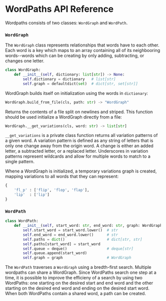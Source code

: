 # WordPaths API Reference #


Wordpaths consists of two classes: `WordGraph` and `WordPath`.

### `WordGraph` ###

The `WordGraph` class represents relationships that words have to each other. Each word is a key which maps to an array containing all of its neighbooring words--words which can be creating by only adding, subtracting, or changes one letter.



```py
class WordGraph:
    def __init__(self, dictionary: list[str]) -> None:
        self.dictionary = dictionary   # list[str]
        self.graph = defaultdict(set)  # dict[str, set[str]]
```

WordGraph builds itself on initialization using the words in `dictionary`:


```py
WordGraph.build_from_file(cls, path: str) -> "WordGraph"
```
Returns the contents of a file split on newlines and striped. This function should be used initialize a WordGraph directly from a file:


```py
WordGraph.__get_variations(cls, word: str) -> list[str]
```
`__get_variations` is a private class function returns all variation patterns of a given word. A variation pattern is defined as any string of letters that is only one change away from the origin word. A change is either an added letter, a subtracted letter, or a replaced letter. Underscores in variation patterns represent wildcards and allow for multiple words to match to a single pattern.


Whene a WordGraph is initialized, a temporary variations graph is created, mapping variations to all words that they can represent:

```py
{
    'fl_p' : ['flip', 'flop', 'flap'],
    'lip'  : ['lip']
}

```

### `WordPath` ###

```py
class WordPath:
    def __init__(self, start_word: str, end_word: str, graph: WordGraph) -> None:
        self.start_word = start_word.lower()  # str
        self.end_word = end_word.lower()      # str
        self.paths = dict()                   # dict[str, str]
        self.paths[start_word] = start_word
        self.queue = deque()                  # deque[str]
        self.queue.append(start_word)
        self.graph = graph                    # WordGraph

```

The `WordPath` traverses a `WordGraph` using a bredth-first search. Multiple wordpaths can share a WordGraph. Since WordPaths search one step at a time, it is possible to improve the efficieny of a search by using two WordPaths: one starting on the desired start and end word and the other starting on the desired end word and ending on the desired start word. When both WordPaths contain a shared word, a path can be created.

